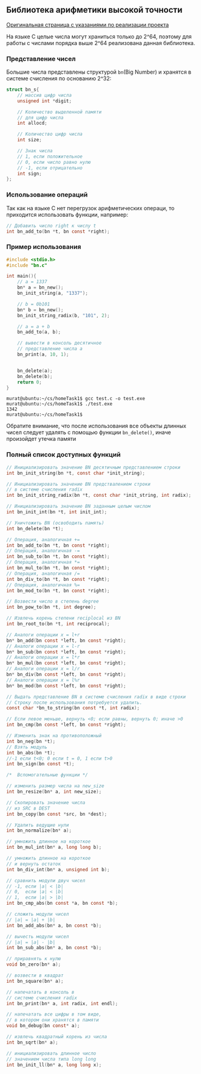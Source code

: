 ## Библиотека арифметики высокой точности 

[Оригинальная страница с указаниями по реализации проекта](https://www.babichev.org/mipt/mipt1.html)

На языке С целые числа могут храниться только до 2^64, поэтому для работы с числами порядка выше 2^64 реализована данная библиотека.

### Представление чисел

Большие числа представлены структурой ` bn `(Big Number) и хранятся в системе счисления по основанию 2^32:

```c
struct bn_s{
    // массив цифр числа
    unsigned int *digit;

    // Количество выделенной памяти
    // для цифр числа
    int allocd;

    // Количество цифр числа
    int size;

    // Знак числа
    // 1, если положительное
    // 0, если число равно нулю 
    // -1, если отрицательно
    int sign;
};
```

### Использование операций

Так как на языке С нет перегрузок арифметических операци, то приходится использовать функции, например:

```c
// Добавить число right к числу t 
int bn_add_to(bn *t, bn const *right);
```

### Пример использования

```c
#include <stdio.h>
#include "bn.c"

int main(){
    // a = 1337
    bn* a = bn_new();
    bn_init_string(a, "1337");

    // b = 0b101
    bn* b = bn_new();
    bn_init_string_radix(b, "101", 2);

    // a = a + b
    bn_add_to(a, b);

    // вывести в консоль десятичное 
    // представление числа a
    bn_print(a, 10, 1);


    bn_delete(a);
    bn_delete(b);
    return 0;
}
```

```
murat@ubuntu:~/cs/homeTask1$ gcc test.c -o test.exe
murat@ubuntu:~/cs/homeTask1$ ./test.exe
1342 
murat@ubuntu:~/cs/homeTask1$ 
```

Обратите внимание, что после использования все объекты длинных чисел следует удалять с помощью функции ` bn_delete() `, иначе произойдет утечка памяти

### Полный список доступных функций
```c
// Инициализировать значение BN десятичным представлением строки
int bn_init_string(bn *t, const char *init_string);

// Инициализировать значение BN предствалением строки
// в системе счисления radix
int bn_init_string_radix(bn *t, const char *init_string, int radix);

// Инициализировать значение BN заданным целым числом
int bn_init_int(bn *t, int init_int);

// Уничтожить BN (освободить память)
int bn_delete(bn *t);

// Операция, аналогичная +=
int bn_add_to(bn *t, bn const *right);
// Операция, аналогичная -=
int bn_sub_to(bn *t, bn const *right);
// Операция, аналогичная *=
int bn_mul_to(bn *t, bn const *right);
// Операция, аналогичная /=
int bn_div_to(bn *t, bn const *right);
// Операция, аналогичная %=
int bn_mod_to(bn *t, bn const *right);

// Возвести число в степень degree
int bn_pow_to(bn *t, int degree);

// Извлечь корень степени reciplocal из BN
int bn_root_to(bn *t, int reciprocal);

// Аналоги операции x = l+r 
bn* bn_add(bn const *left, bn const *right);
// Аналоги операции x = l-r 
bn* bn_sub(bn const *left, bn const *right);
// Аналоги операции x = l*r 
bn* bn_mul(bn const *left, bn const *right);
// Аналоги операции x = l/r 
bn* bn_div(bn const *left, bn const *right);
// Аналоги операции x = l%r 
bn* bn_mod(bn const *left, bn const *right);

// Выдать представление BN в системе счисления radix в виде строки
// Строку после использования потребуется удалить.
const char *bn_to_string(bn const *t, int radix);

// Если левое меньше, вернуть <0; если равны, вернуть 0; иначе >0
int bn_cmp(bn const *left, bn const *right);

// Изменить знак на противоположный
int bn_neg(bn *t);
// Взять модуль
int bn_abs(bn *t);
//-1 если t<0; 0 если t = 0, 1 если t>0
int bn_sign(bn const *t); 

/*  Вспомогательные функции */

// изменить размер числа на new_size
int bn_resize(bn* a, int new_size);

// Скопировать значение числа 
// из SRC в DEST
int bn_copy(bn const *src, bn *dest);

// Удалить ведущие нули
int bn_normalize(bn* a);

// умножить длинное на короткое 
int bn_mul_int(bn* a, long long b);

// умножить длинное на короткое 
// и вернуть остаток
int bn_div_int(bn* a, unsigned int b);

// сравнить модули двуч чисел
// -1, если |a| < |b|
// 0,  если |a| < |b|
// 1,  если |a| > |b|
int bn_cmp_abs(bn const *a, bn const *b);

// сложить модули чисел
// |a| = |a| + |b|
int bn_add_abs(bn* a, bn const *b);

// вычесть модули чисел
// |a| = |a| - |b|
int bn_sub_abs(bn* a, bn const *b);

// приравнять к нулю
void bn_zero(bn* a);

// возвести в квадрат
int bn_square(bn* a);

// напечатать в консоль в 
// системе счисления radix
int bn_print(bn* a, int radix, int endl);

// напечатать все цифры в том виде,
// в котором они хранятся в памяти
void bn_debug(bn const* a);

// извлечь квадратный корень из числа
int bn_sqrt(bn* a);

// инициализировать длинное число
// значением числа типа long long 
int bn_init_ll(bn* a, long long x);


```